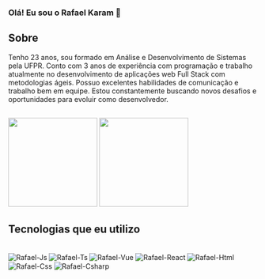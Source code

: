 ### Olá! Eu sou o Rafael Karam 👋
## Sobre
Tenho 23 anos, sou formado em Análise e Desenvolvimento de Sistemas pela UFPR. Conto com 3 anos de experiência com programação e trabalho atualmente no desenvolvimento de aplicações web Full Stack com metodologias ágeis. Possuo excelentes habilidades de comunicação e trabalho bem em equipe. Estou constantemente buscando novos desafios e oportunidades para evoluir como desenvolvedor.

##

<div>
  <img  height="180em" src="https://github-readme-stats.vercel.app/api?username=rafaelkaram&show_icons=true&theme=dracula&include_all_commits=true&count_private=true"/>
  <img  height="180em" src="https://github-readme-stats.vercel.app/api/top-langs/?username=rafaelkaram&layout=compact&langs_count=16&theme=dracula"/>
</div>


##

## Tecnologias que eu utilizo

<div style="display: inline_block"><br>
  <img align="center" alt="Rafael-Js"  src="https://img.shields.io/badge/JavaScript-F7DF1E?style=for-the-badge&logo=javascript&logoColor=black">
  <img align="center" alt="Rafael-Ts"  src="https://img.shields.io/badge/TypeScript-007ACC?style=for-the-badge&logo=typescript&logoColor=white">
  <img align="center" alt="Rafael-Vue"  src="https://img.shields.io/badge/Vue.js-35495E?style=for-the-badge&logo=vue.js&logoColor=4FC08D">
  <img align="center" alt="Rafael-React"  src="https://img.shields.io/badge/React-20232A?style=for-the-badge&logo=react&logoColor=61DAFB">
  <img align="center" alt="Rafael-Html"  src="https://img.shields.io/badge/HTML5-E34F26?style=for-the-badge&logo=html5&logoColor=white">
  <img align="center" alt="Rafael-Css"  src="https://img.shields.io/badge/CSS3-1572B6?style=for-the-badge&logo=css3&logoColor=white">
  <img align="center" alt="Rafael-Csharp"  src="https://img.shields.io/badge/C%23-239120?style=for-the-badge&logo=c-sharp&logoColor=white">
</div>



